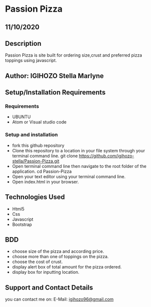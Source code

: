 # Passion Pizza
## 11/10/2020
## Description
Passion Pizza is site built for ordering size,crust and preferred pizza toppings using javascript.
## Author: IGIHOZO Stella Marlyne
## Setup/Installation Requirements
### Requirements
- UBUNTU
- Atom or Visual studio code
### Setup and installation
- fork this github repository 
- Clone this repository to a location in your file system through your terminal command line. git clone https://github.com/igihozo-stella/Passion-Pizza.git
- Open terminal command line then navigate to the root folder of the application. cd Passion-Pizza
- Open your text editor using your terminal command line.
- Open index.html in your browser.
## Technologies Used
- Html5
- Css
- Javascript
- Bootstrap
## BDD
- choose size of the pizza and according price.
- choose more than one of toppings on the pizza.
- choose the cost of crust.
- display alert box of total amount for the pizza ordered.
- display box for inputting location.
## Support and Contact Details
you can contact me on: 
E-Mail: igihozo96@gmail.com